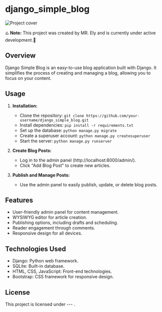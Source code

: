 # django_simple_blog

![Project cover](./cover.png)

♨️ **Note:** This project was created by MR. Ely and is currently under active development.🍃

## Overview

Django Simple Blog is an easy-to-use blog application built with Django. It simplifies the process of creating and managing a blog, allowing you to focus on your content.

## Usage

1. **Installation:**
   - Clone the repository: `git clone https://github.com/your-username/django_simple_blog.git`
   - Install dependencies: `pip install -r requirements.txt`
   - Set up the database: `python manage.py migrate`
   - Create a superuser account: `python manage.py createsuperuser`
   - Start the server: `python manage.py runserver`

2. **Create Blog Posts:**
   - Log in to the admin panel (http://localhost:8000/admin/).
   - Click "Add Blog Post" to create new articles.

3. **Publish and Manage Posts:**
   - Use the admin panel to easily publish, update, or delete blog posts.

## Features

- User-friendly admin panel for content management.
- WYSIWYG editor for article creation.
- Publishing options, including drafts and scheduling.
- Reader engagement through comments.
- Responsive design for all devices.

## Technologies Used

- Django: Python web framework.
- SQLite: Built-in database.
- HTML, CSS, JavaScript: Front-end technologies.
- Bootstrap: CSS framework for responsive design.

## License

This project is licensed under --- .

